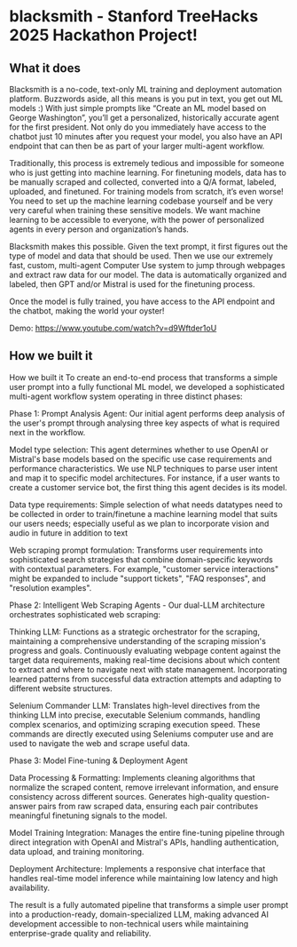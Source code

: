 # blacksmith - Stanford TreeHacks 2025 Hackathon Project!

## What it does
Blacksmith is a no-code, text-only ML training and deployment automation platform. Buzzwords aside, all this means is you put in text, you get out ML models :) With just simple prompts like “Create an ML model based on George Washington”, you’ll get a personalized, historically accurate agent for the first president. Not only do you immediately have access to the chatbot just 10 minutes after you request your model, you also have an API endpoint that can then be as part of your larger multi-agent workflow.

Traditionally, this process is extremely tedious and impossible for someone who is just getting into machine learning. For finetuning models, data has to be manually scraped and collected, converted into a Q/A format, labeled, uploaded, and finetuned. For training models from scratch, it’s even worse! You need to set up the machine learning codebase yourself and be very very careful when training these sensitive models. We want machine learning to be accessible to everyone, with the power of personalized agents in every person and organization’s hands.

Blacksmith makes this possible. Given the text prompt, it first figures out the type of model and data that should be used. Then we use our extremely fast, custom, multi-agent Computer Use system to jump through webpages and extract raw data for our model. The data is automatically organized and labeled, then GPT and/or Mistral is used for the finetuning process.

Once the model is fully trained, you have access to the API endpoint and the chatbot, making the world your oyster!

Demo: https://www.youtube.com/watch?v=d9Wftder1oU

## How we built it
How we built it To create an end-to-end process that transforms a simple user prompt into a fully functional ML model, we developed a sophisticated multi-agent workflow system operating in three distinct phases:

Phase 1: Prompt Analysis Agent: Our initial agent performs deep analysis of the user's prompt through analysing three key aspects of what is required next in the workflow.

Model type selection: This agent determines whether to use OpenAI or Mistral's base models based on the specific use case requirements and performance characteristics. We use NLP techniques to parse user intent and map it to specific model architectures. For instance, if a user wants to create a customer service bot, the first thing this agent decides is its model.

Data type requirements: Simple selection of what needs datatypes need to be collected in order to train/finetune a machine learning model that suits our users needs; especially useful as we plan to incorporate vision and audio in future in addition to text

Web scraping prompt formulation: Transforms user requirements into sophisticated search strategies that combine domain-specific keywords with contextual parameters. For example, "customer service interactions" might be expanded to include "support tickets", "FAQ responses", and "resolution examples".

Phase 2: Intelligent Web Scraping Agents - Our dual-LLM architecture orchestrates sophisticated web scraping:

Thinking LLM: Functions as a strategic orchestrator for the scraping, maintaining a comprehensive understanding of the scraping mission's progress and goals. Continuously evaluating webpage content against the target data requirements, making real-time decisions about which content to extract and where to navigate next with state management. Incorporating learned patterns from successful data extraction attempts and adapting to different website structures.

Selenium Commander LLM: Translates high-level directives from the thinking LLM into precise, executable Selenium commands, handling complex scenarios, and optimizing scraping execution speed. These commands are directly executed using Seleniums computer use and are used to navigate the web and scrape useful data.

Phase 3: Model Fine-tuning & Deployment Agent

Data Processing & Formatting: Implements cleaning algorithms that normalize the scraped content, remove irrelevant information, and ensure consistency across different sources. Generates high-quality question-answer pairs from raw scraped data, ensuring each pair contributes meaningful finetuning signals to the model.

Model Training Integration: Manages the entire fine-tuning pipeline through direct integration with OpenAI and Mistral's APIs, handling authentication, data upload, and training monitoring.

Deployment Architecture: Implements a responsive chat interface that handles real-time model inference while maintaining low latency and high availability.

The result is a fully automated pipeline that transforms a simple user prompt into a production-ready, domain-specialized LLM, making advanced AI development accessible to non-technical users while maintaining enterprise-grade quality and reliability.
